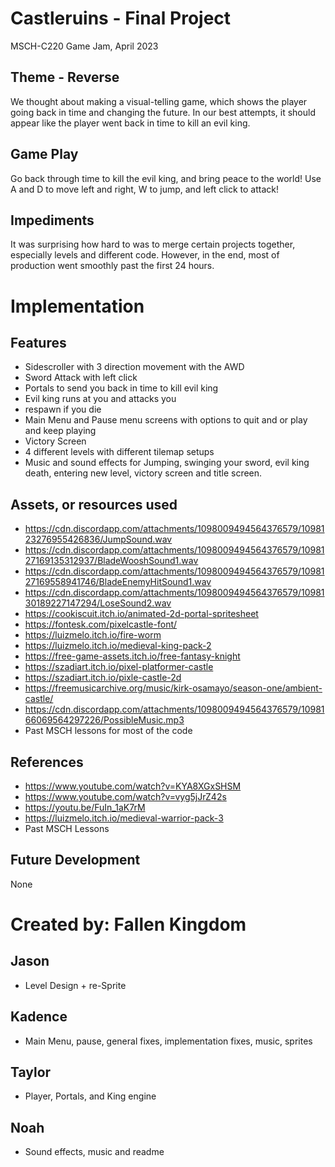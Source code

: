 # Castleruins - Final Project
MSCH-C220 Game Jam, April 2023

## Theme - Reverse
We thought about making a visual-telling game, which shows the player going back in time and changing the future. In our best attempts, it should appear like the player went back in time to kill an evil king. 

## Game Play
Go back through time to kill the evil king, and bring peace to the world!
Use A and D to move left and right, W to jump, and left click to attack!

## Impediments
It was surprising how hard to was to merge certain projects together, especially levels and different code. However, in the end, most of production went smoothly past the first 24 hours. 

# Implementation
## Features
- Sidescroller with 3 direction movement with the AWD
- Sword Attack with left click
- Portals to send you back in time to kill evil king
- Evil king runs at you and attacks you
- respawn if you die 
- Main Menu and Pause menu screens with options to quit and or play and keep playing
- Victory Screen 
- 4 different levels with different tilemap setups
- Music and sound effects for Jumping, swinging your sword, evil king death, entering new level, victory screen and title screen.
## Assets, or resources used
- https://cdn.discordapp.com/attachments/1098009494564376579/1098123276955426836/JumpSound.wav
- https://cdn.discordapp.com/attachments/1098009494564376579/1098127169135312937/BladeWooshSound1.wav
- https://cdn.discordapp.com/attachments/1098009494564376579/1098127169558941746/BladeEnemyHitSound1.wav
- https://cdn.discordapp.com/attachments/1098009494564376579/1098130189227147294/LoseSound2.wav
- https://cookiscuit.itch.io/animated-2d-portal-spritesheet
- https://fontesk.com/pixelcastle-font/
- https://luizmelo.itch.io/fire-worm
- https://luizmelo.itch.io/medieval-king-pack-2
- https://free-game-assets.itch.io/free-fantasy-knight
- https://szadiart.itch.io/pixel-platformer-castle
- https://szadiart.itch.io/pixle-castle-2d
- https://freemusicarchive.org/music/kirk-osamayo/season-one/ambient-castle/
- https://cdn.discordapp.com/attachments/1098009494564376579/1098166069564297226/PossibleMusic.mp3
- Past MSCH lessons for most of the code
## References
- https://www.youtube.com/watch?v=KYA8XGxSHSM
- https://www.youtube.com/watch?v=vyg5jJrZ42s
- https://youtu.be/FuIn_1aK7rM
- https://luizmelo.itch.io/medieval-warrior-pack-3
- Past MSCH Lessons
## Future Development
None
# Created by: Fallen Kingdom
## Jason 
- Level Design + re-Sprite
## Kadence 
- Main Menu, pause, general fixes, implementation fixes, music, sprites
## Taylor
- Player, Portals, and King engine
## Noah 
- Sound effects, music and readme
